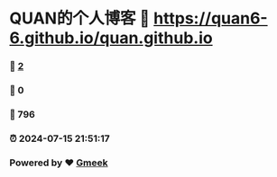 # QUAN的个人博客 :link: https://quan6-6.github.io/quan.github.io 
### :page_facing_up: [2](https://quan6-6.github.io/quan.github.io/tag.html) 
### :speech_balloon: 0 
### :hibiscus: 796 
### :alarm_clock: 2024-07-15 21:51:17 
### Powered by :heart: [Gmeek](https://github.com/Meekdai/Gmeek)

